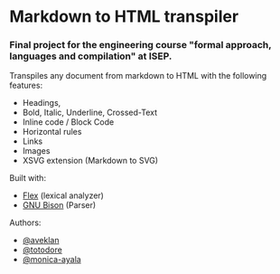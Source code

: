 # Markdown to HTML transpiler
### Final project for the engineering course "formal approach, languages and compilation" at ISEP.

Transpiles any document from markdown to HTML with the following features: 
* Headings,
* Bold, Italic, Underline, Crossed-Text
* Inline code / Block Code
* Horizontal rules
* Links
* Images
* XSVG extension (Markdown to SVG)

Built with:
* [Flex](https://github.com/westes/flex) (lexical analyzer)
* [GNU Bison](https://github.com/akimd/bison) (Parser)

Authors:
* [@aveklan](https://github.com/aveklan)
* [@totodore](https://github.com/totodore)
* [@monica-ayala](https://github.com/monica-ayala)
